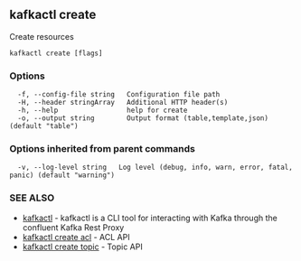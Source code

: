 ## kafkactl create

Create resources

```
kafkactl create [flags]
```

### Options

```
  -f, --config-file string   Configuration file path
  -H, --header stringArray   Additional HTTP header(s)
  -h, --help                 help for create
  -o, --output string        Output format (table,template,json) (default "table")
```

### Options inherited from parent commands

```
  -v, --log-level string   Log level (debug, info, warn, error, fatal, panic) (default "warning")
```

### SEE ALSO

* [kafkactl](kafkactl.md)	 - kafkactl is a CLI tool for interacting with Kafka through the confluent Kafka Rest Proxy
* [kafkactl create acl](kafkactl_create_acl.md)	 - ACL API
* [kafkactl create topic](kafkactl_create_topic.md)	 - Topic API

